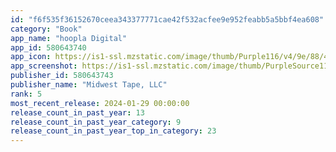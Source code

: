 ```yaml
---
id: "f6f535f36152670ceea343377771cae42f532acfee9e952feabb5a5bbf4ea608"
category: "Book"
app_name: "hoopla Digital"
app_id: 580643740
app_icon: https://is1-ssl.mzstatic.com/image/thumb/Purple116/v4/9e/88/4a/9e884ad3-5046-b88a-d265-c71007b2ae6a/AppIcon-0-0-1x_U007emarketing-0-0-0-9-0-0-85-220.png/1024x1024bb.png
app_screenshot: https://is1-ssl.mzstatic.com/image/thumb/PurpleSource116/v4/96/ea/ca/96eaca52-dd9a-c779-cdbe-d22a053a7b1c/b6a97acb-d377-4e95-8c97-ccb818abcf1f_app-screenshots-iPhone-01.png/1242x2688bb.png
publisher_id: 580643743
publisher_name: "Midwest Tape, LLC"
rank: 5
most_recent_release: 2024-01-29 00:00:00
release_count_in_past_year: 13
release_count_in_past_year_category: 9
release_count_in_past_year_top_in_category: 23
---
```

